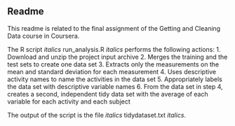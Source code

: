 Readme
------

This readme is related to the final assignment of the Getting and
Cleaning Data course in Coursera.

The R script *italics* run\_analysis.R *italics* performs the following
actions: 1. Download and unzip the project input archive 2. Merges the
training and the test sets to create one data set 3. Extracts only the
measurements on the mean and standard deviation for each measurement 4.
Uses descriptive activity names to name the activities in the data set
5. Appropriately labels the data set with descriptive variable names 6.
From the data set in step 4, creates a second, independent tidy data set
with the average of each variable for each activity and each subject

The output of the script is the file *italics* tidydataset.txt
*italics*.
